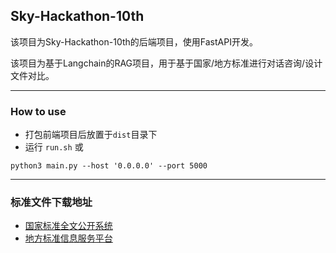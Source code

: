 ## Sky-Hackathon-10th 

该项目为Sky-Hackathon-10th的后端项目，使用FastAPI开发。

该项目为基于Langchain的RAG项目，用于基于国家/地方标准进行对话咨询/设计文件对比。

---

### How to use

* 打包前端项目后放置于`dist`目录下
* 运行 `run.sh` 或
```shell
python3 main.py --host '0.0.0.0' --port 5000
```

---

### 标准文件下载地址

* [国家标准全文公开系统](https://openstd.samr.gov.cn/bzgk/gb/index)
* [地方标准信息服务平台](https://dbba.sacinfo.org.cn/stdList)

